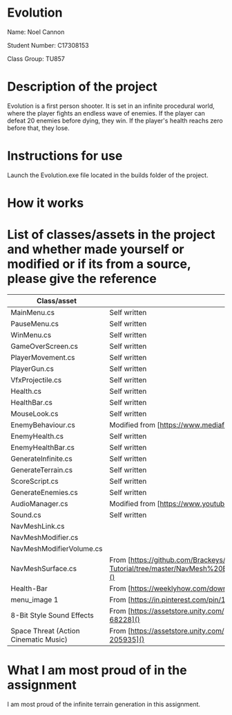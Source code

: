# Evolution

Name: Noel Cannon

Student Number: C17308153

Class Group: TU857

# Description of the project
Evolution is a first person shooter. It is set in an infinite procedural world, where the player fights an endless wave of enemies. If the player can defeat 20 enemies before dying, they win. If the player's health reachs zero before that, they lose.

# Instructions for use
Launch the Evolution.exe file located in the builds folder of the project.

# How it works


# List of classes/assets in the project and whether made yourself or modified or if its from a source, please give the reference

| Class/asset | Source |
|-----------|-----------|
| MainMenu.cs | Self written |
| PauseMenu.cs | Self written |
| WinMenu.cs | Self written |
| GameOverScreen.cs | Self written |
| PlayerMovement.cs | Self written |
| PlayerGun.cs | Self written |
| VfxProjectile.cs | Self written |
| Health.cs | Self written |
| HealthBar.cs | Self written |
| MouseLook.cs | Self written |
| EnemyBehaviour.cs | Modified from [https://www.mediafire.com/file/n58m8is65cto3it/EnemyAiTutorial.cs/file]() |
| EnemyHealth.cs | Self written |
| EnemyHealthBar.cs | Self written |
| GenerateInfinite.cs | Self written |
| GenerateTerrain.cs | Self written |
| ScoreScript.cs | Self written |
| GenerateEnemies.cs | Self written |
| AudioManager.cs | Modified from [https://www.youtube.com/c/Brackeys]() (Original link is not working)|
| Sound.cs | Self written ||
| NavMeshLink.cs | |
| NavMeshModifier.cs | |
| NavMeshModifierVolume.cs | |
| NavMeshSurface.cs | From [https://github.com/Brackeys/NavMesh-Tutorial/tree/master/NavMesh%20Example%20Project/Assets/NavMeshComponents/Scripts]() |
| Health-Bar | From [https://weeklyhow.com/downloads/03-06-20/Health-Bar.png]() |
| menu_image 1 | From [https://in.pinterest.com/pin/157696424426592392/]() |
| 8-Bit Style Sound Effects | From [https://assetstore.unity.com/packages/audio/sound-fx/8-bit-style-sound-effects-68228]() |
| Space Threat (Action Cinematic Music) | From [https://assetstore.unity.com/packages/audio/music/space-threat-free-action-music-205935]() |

# What I am most proud of in the assignment

I am most proud of the infinite terrain generation in this assignment. 
